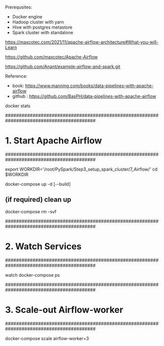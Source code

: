 Prerequsites:
- Docker engine
- Hadoop cluster with yarn
- Hive with postgres metastore
- Spark cluster with standalone


https://maxcotec.com/2021/11/apache-airflow-architecture#What-you-will-Learn

https://github.com/maxcotec/Apache-Airflow

https://github.com/Anant/example-airflow-and-spark.git

Reference:
- book: https://www.manning.com/books/data-pipelines-with-apache-airflow
- github : https://github.com/BasPH/data-pipelines-with-apache-airflow


docker stats

#########################################################################################
# 1. Start Apache Airflow
#########################################################################################

export WORKDIR='/root/PySpark/Step3_setup_spark_cluster/7_Airflow/'
cd $WORKDIR

docker-compose up -d [--build]

## (if required) clean up 
docker-compose rm -svf

#########################################################################################
# 2. Watch Services
#########################################################################################

watch docker-compose ps

#########################################################################################
# 3. Scale-out Airflow-worker
#########################################################################################

docker-compose scale airflow-worker=3